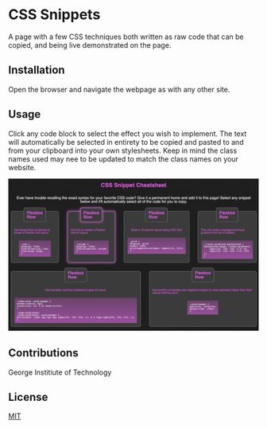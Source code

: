 # CSS Snippets

A page with a few CSS techniques both written as raw code that can be copied, and being live demonstrated on the page.

## Installation

Open the browser and navigate the webpage as with any other site.

## Usage

Click any code block to select the effect you wish to implement. The text will automatically be selected in entirety to be copied and pasted to and from your clipboard into your own stylesheets. Keep in mind the class names used may nee to be updated to match the class names on your website.

![screenshot of webpage](./snippets-screenshot.png)

## Contributions

George Institiute of Technology

## License
[MIT](https://choosealicense.com/licenses/mit/)